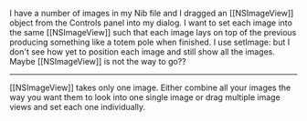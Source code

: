 I have a number of images in my Nib file and I dragged an [[NSImageView]] object from the Controls panel
into my dialog. I want to set each image into the same [[NSImageView]] such that each image lays on top of
the previous producing something like a totem pole when finished. I use setImage: but I don't
see how yet to position each image and still show all the images. Maybe [[NSImageView]] is not the way to go??

----

[[NSImageView]] takes only one image. Either combine all your images the way you want them to look into one single image or drag multiple image views and set each one individually.